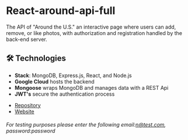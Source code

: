 # React-around-api-full
The API of "Around the U.S." an interactive page where users can add, remove, or like photos, with authorization and registration handled by the back-end server.

## 🛠 Technologies

- **Stack**: MongoDB, Express.js, React, and Node.js
- **Google Cloud** hosts the backend
- **Mongoose** wraps MongoDB and manages data with a REST Api
- **JWT's** secure the authentication process

* [ Repository](https://github.com/NuriyaAkh/react-around-api-full)
* [Website](https://nuriya.students.nomoredomainssbs.ru)

###### For testing purposes please enter the following email:n@test.com, password:password
